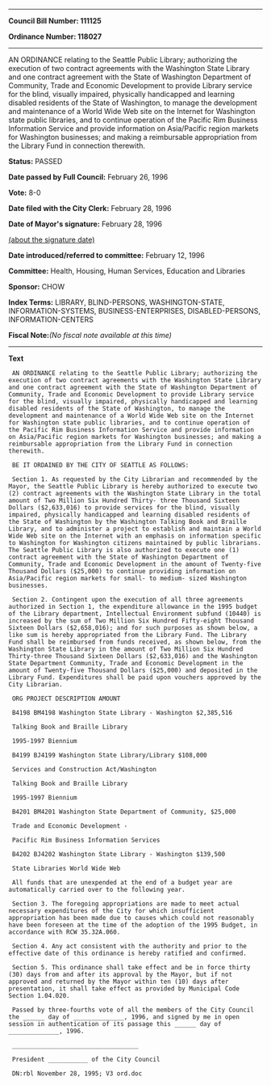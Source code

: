

********

**Council Bill Number: 111125**
   
**Ordinance Number: 118027**
********

 AN ORDINANCE relating to the Seattle Public Library; authorizing the execution of two contract agreements with the Washington State Library and one contract agreement with the State of Washington Department of Community, Trade and Economic Development to provide Library service for the blind, visually impaired, physically handicapped and learning disabled residents of the State of Washington, to manage the development and maintenance of a World Wide Web site on the Internet for Washington state public libraries, and to continue operation of the Pacific Rim Business Information Service and provide information on Asia/Pacific region markets for Washington businesses; and making a reimbursable appropriation from the Library Fund in connection therewith.

**Status:** PASSED
   
**Date passed by Full Council:** February 26, 1996
   
**Vote:** 8-0
   
**Date filed with the City Clerk:** February 28, 1996
   
**Date of Mayor's signature:** February 28, 1996
   
[(about the signature date)](/~public/approvaldate.htm)
   
   
   
**Date introduced/referred to committee:** February 12, 1996
   
**Committee:** Health, Housing, Human Services, Education and Libraries
   
**Sponsor:** CHOW
   
   
**Index Terms:** LIBRARY, BLIND-PERSONS, WASHINGTON-STATE, INFORMATION-SYSTEMS, BUSINESS-ENTERPRISES, DISABLED-PERSONS, INFORMATION-CENTERS

**Fiscal Note:**_(No fiscal note available at this time)_

********

**Text**
   
```
 AN ORDINANCE relating to the Seattle Public Library; authorizing the execution of two contract agreements with the Washington State Library and one contract agreement with the State of Washington Department of Community, Trade and Economic Development to provide Library service for the blind, visually impaired, physically handicapped and learning disabled residents of the State of Washington, to manage the development and maintenance of a World Wide Web site on the Internet for Washington state public libraries, and to continue operation of the Pacific Rim Business Information Service and provide information on Asia/Pacific region markets for Washington businesses; and making a reimbursable appropriation from the Library Fund in connection therewith.

 BE IT ORDAINED BY THE CITY OF SEATTLE AS FOLLOWS:

 Section 1. As requested by the City Librarian and recommended by the Mayor, the Seattle Public Library is hereby authorized to execute two (2) contract agreements with the Washington State Library in the total amount of Two Million Six Hundred Thirty- three Thousand Sixteen Dollars ($2,633,016) to provide services for the blind, visually impaired, physically handicapped and learning disabled residents of the State of Washington by the Washington Talking Book and Braille Library, and to administer a project to establish and maintain a World Wide Web site on the Internet with an emphasis on information specific to Washington for Washington citizens maintained by public librarians. The Seattle Public Library is also authorized to execute one (1) contract agreement with the State of Washington Department of Community, Trade and Economic Development in the amount of Twenty-five Thousand Dollars ($25,000) to continue providing information on Asia/Pacific region markets for small- to medium- sized Washington businesses.

 Section 2. Contingent upon the execution of all three agreements authorized in Section 1, the expenditure allowance in the 1995 budget of the Library department, Intellectual Environment subfund (10440) is increased by the sum of Two Million Six Hundred Fifty-eight Thousand Sixteen Dollars ($2,658,016); and for such purposes as shown below, a like sum is hereby appropriated from the Library Fund. The Library Fund shall be reimbursed from funds received, as shown below, from the Washington State Library in the amount of Two Million Six Hundred Thirty-three Thousand Sixteen Dollars ($2,633,016) and the Washington State Department Community, Trade and Economic Development in the amount of Twenty-five Thousand Dollars ($25,000) and deposited in the Library Fund. Expenditures shall be paid upon vouchers approved by the City Librarian.

 ORG PROJECT DESCRIPTION AMOUNT

 B4198 BM4198 Washington State Library - Washington $2,385,516

 Talking Book and Braille Library

 1995-1997 Biennium

 B4199 BJ4199 Washington State Library/Library $108,000

 Services and Construction Act/Washington

 Talking Book and Braille Library

 1995-1997 Biennium

 B4201 BM4201 Washington State Department of Community, $25,000

 Trade and Economic Development -

 Pacific Rim Business Information Services

 B4202 BJ4202 Washington State Library - Washington $139,500

 State Libraries World Wide Web

 All funds that are unexpended at the end of a budget year are automatically carried over to the following year.

 Section 3. The foregoing appropriations are made to meet actual necessary expenditures of the City for which insufficient appropriation has been made due to causes which could not reasonably have been foreseen at the time of the adoption of the 1995 Budget, in accordance with RCW 35.32A.060.

 Section 4. Any act consistent with the authority and prior to the effective date of this ordinance is hereby ratified and confirmed.

 Section 5. This ordinance shall take effect and be in force thirty (30) days from and after its approval by the Mayor, but if not approved and returned by the Mayor within ten (10) days after presentation, it shall take effect as provided by Municipal Code Section 1.04.020.

 Passed by three-fourths vote of all the members of the City Council the ______ day of ______________, 1996, and signed by me in open session in authentication of its passage this ______ day of ______________, 1996.

 ___________________________________

 President ___________ of the City Council

 DN:rbl November 28, 1995; V3 ord.doc

```
